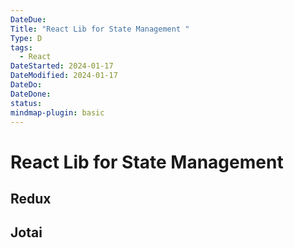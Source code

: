 ```yaml
---
DateDue:
Title: "React Lib for State Management "
Type: D
tags:
  - React
DateStarted: 2024-01-17
DateModified: 2024-01-17
DateDo: 
DateDone: 
status: 
mindmap-plugin: basic
---
```


# React Lib for State Management

## Redux

## Jotai